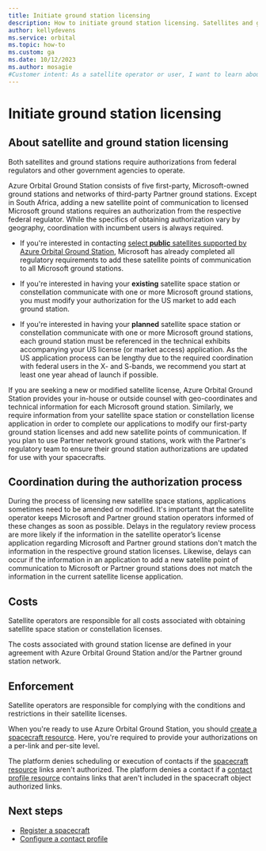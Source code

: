 ```yaml
---
title: Initiate ground station licensing
description: How to initiate ground station licensing. Satellites and ground stations require authorizations from federal regulators and other government agencies.
author: kellydevens
ms.service: orbital
ms.topic: how-to
ms.custom: ga
ms.date: 10/12/2023
ms.author: mosagie
#Customer intent: As a satellite operator or user, I want to learn about ground station licensing.
---
```


# Initiate ground station licensing

## About satellite and ground station licensing

Both satellites and ground stations require authorizations from federal regulators and other government agencies to operate.

Azure Orbital Ground Station consists of five first-party, Microsoft-owned ground stations and networks of third-party Partner ground stations. Except in South Africa, adding a new satellite point of communication to licensed Microsoft ground stations requires an authorization from the respective federal regulator. While the specifics of obtaining authorization vary by geography, coordination with incumbent users is always required.

- If you're interested in contacting [select **public** satellites supported by Azure Orbital Ground Station](/azure/orbital/modem-chain#named-modem-configuration), Microsoft has already completed all regulatory requirements to add these satellite points of communication to all Microsoft ground stations.

- If you're interested in having your **existing** satellite space station or constellation communicate with one or more Microsoft ground stations, you must modify your authorization for the US market to add each ground station.

- If you're interested in having your **planned** satellite space station or constellation communicate with one or more Microsoft ground stations, each ground station must be referenced in the technical exhibits accompanying your US license (or market access) application. As the US application process can be lengthy due to the required coordination with federal users in the X- and S-bands, we recommend you start at least one year ahead of launch if possible.

If you are seeking a new or modified satellite license, Azure Orbital Ground Station provides your in-house or outside counsel with geo-coordinates and technical information for each Microsoft ground station. Similarly, we require information from your satellite space station or constellation license application in order to complete our applications to modify our first-party ground station licenses and add new satellite points of communication. If you plan to use Partner network ground stations, work with the Partner's regulatory team to ensure their ground station authorizations are updated for use with your spacecrafts.

## Coordination during the authorization process

During the process of licensing new satellite space stations, applications sometimes need to be amended or modified. It's important that the satellite operator keeps Microsoft and Partner ground station operators informed of these changes as soon as possible. Delays in the regulatory review process are more likely if the information in the satellite operator’s license application regarding Microsoft and Partner ground stations don't match the information in the respective ground station licenses. Likewise, delays can occur if the information in an application to add a new satellite point of communication to Microsoft or Partner ground stations does not match the information in the current satellite license application.

## Costs

Satellite operators are responsible for all costs associated with obtaining satellite space station or constellation licenses. 

The costs associated with ground station license are defined in your agreement with Azure Orbital Ground Station and/or the Partner ground station network.

## Enforcement

Satellite operators are responsible for complying with the conditions and restrictions in their satellite licenses. 

When you're ready to use Azure Orbital Ground Station, you should [create a spacecraft resource](register-spacecraft.md). Here, you're required to provide your authorizations on a per-link and per-site level.

The platform denies scheduling or execution of contacts if the [spacecraft resource](spacecraft-object.md) links aren't authorized. The platform denies a contact if a [contact profile resource](concepts-contact-profile.md) contains links that aren't included in the spacecraft object authorized links.

## Next steps

- [Register a spacecraft](register-spacecraft.md)
- [Configure a contact profile](contact-profile.md)
